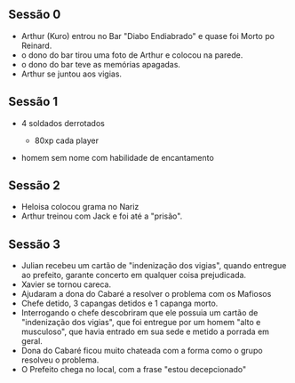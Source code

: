 ## Sessão 0

- Arthur (Kuro) entrou no Bar "Diabo Endiabrado" e quase foi Morto po Reinard.
- o dono do bar tirou uma foto de Arthur e colocou na parede.
- o dono do bar teve as memórias apagadas.
- Arthur se juntou aos vigias.

## Sessão 1

- 4 soldados derrotados

  - 80xp cada player

- homem sem nome com habilidade de encantamento

## Sessão 2

- Heloisa colocou grama no Nariz
- Arthur treinou com Jack e foi até a "prisão".

## Sessão 3

- Julian recebeu um cartão de "indenização dos vigias", quando entregue ao prefeito, garante concerto em qualquer coisa prejudicada.
- Xavier se tornou careca.
- Ajudaram a dona do Cabaré a resolver o problema com os Mafiosos
- Chefe detido, 3 capangas detidos e 1 capanga morto.
- Interrogando o chefe descobriram que ele possuia um cartão de "indenização dos vigias", que foi entregue por um homem
  "alto e musculoso", que havia entrado em sua sede e metido a porrada em geral.
- Dona do Cabaré ficou muito chateada com a forma como o grupo resolveu o problema.
- O Prefeito chega no local, com a frase "estou decepcionado"
